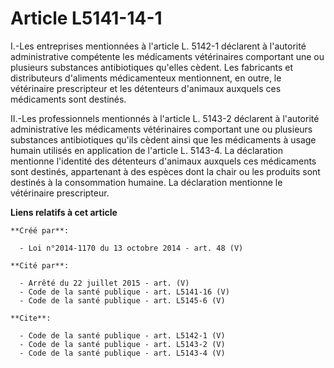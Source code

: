 # Article L5141-14-1

I.-Les entreprises mentionnées à l'article L. 5142-1 déclarent à l'autorité administrative compétente les médicaments
vétérinaires comportant une ou plusieurs substances antibiotiques qu'elles cèdent. Les fabricants et distributeurs d'aliments
médicamenteux mentionnent, en outre, le vétérinaire prescripteur et les détenteurs d'animaux auxquels ces médicaments sont
destinés. 

II.-Les professionnels mentionnés à l'article L. 5143-2 déclarent à l'autorité administrative les médicaments vétérinaires
comportant une ou plusieurs substances antibiotiques qu'ils cèdent ainsi que les médicaments à usage humain utilisés en
application de l'article L. 5143-4. La déclaration mentionne l'identité des détenteurs d'animaux auxquels ces médicaments
sont destinés, appartenant à des espèces dont la chair ou les produits sont destinés à la consommation humaine. La
déclaration mentionne le vétérinaire prescripteur.

**Liens relatifs à cet article**

	**Créé par**:

	  - Loi n°2014-1170 du 13 octobre 2014 - art. 48 (V)

	**Cité par**:

	  - Arrêté du 22 juillet 2015 - art. (V)
	  - Code de la santé publique - art. L5141-16 (V)
	  - Code de la santé publique - art. L5145-6 (V)

	**Cite**:

	  - Code de la santé publique - art. L5142-1 (V)
	  - Code de la santé publique - art. L5143-2 (V)
	  - Code de la santé publique - art. L5143-4 (V)
